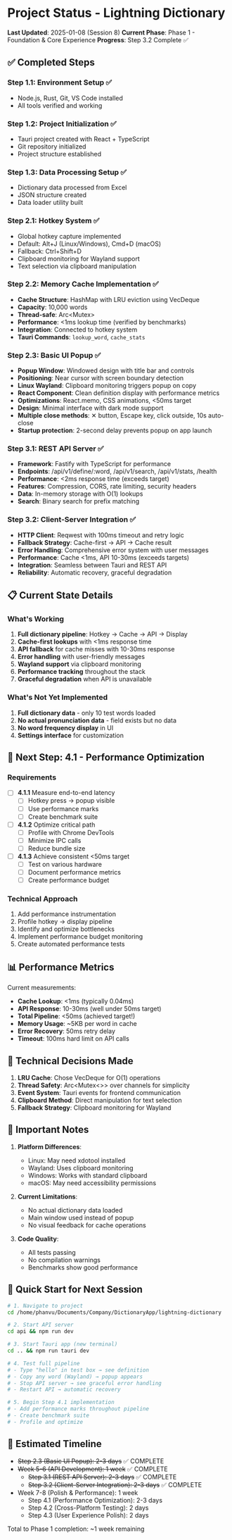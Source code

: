 # Project Status - Lightning Dictionary

**Last Updated**: 2025-01-08 (Session 8)
**Current Phase**: Phase 1 - Foundation & Core Experience
**Progress**: Step 3.2 Complete ✅

## ✅ Completed Steps

### Step 1.1: Environment Setup ✅
- Node.js, Rust, Git, VS Code installed
- All tools verified and working

### Step 1.2: Project Initialization ✅
- Tauri project created with React + TypeScript
- Git repository initialized
- Project structure established

### Step 1.3: Data Processing Setup ✅
- Dictionary data processed from Excel
- JSON structure created
- Data loader utility built

### Step 2.1: Hotkey System ✅
- Global hotkey capture implemented
- Default: Alt+J (Linux/Windows), Cmd+D (macOS)
- Fallback: Ctrl+Shift+D
- Clipboard monitoring for Wayland support
- Text selection via clipboard manipulation

### Step 2.2: Memory Cache Implementation ✅
- **Cache Structure**: HashMap with LRU eviction using VecDeque
- **Capacity**: 10,000 words
- **Thread-safe**: Arc<Mutex<DictionaryCache>>
- **Performance**: <1ms lookup time (verified by benchmarks)
- **Integration**: Connected to hotkey system
- **Tauri Commands**: `lookup_word`, `cache_stats`

### Step 2.3: Basic UI Popup ✅
- **Popup Window**: Windowed design with title bar and controls
- **Positioning**: Near cursor with screen boundary detection
- **Linux Wayland**: Clipboard monitoring triggers popup on copy
- **React Component**: Clean definition display with performance metrics
- **Optimizations**: React.memo, CSS animations, <50ms target
- **Design**: Minimal interface with dark mode support
- **Multiple close methods**: ✕ button, Escape key, click outside, 10s auto-close
- **Startup protection**: 2-second delay prevents popup on app launch

### Step 3.1: REST API Server ✅
- **Framework**: Fastify with TypeScript for performance
- **Endpoints**: /api/v1/define/:word, /api/v1/search, /api/v1/stats, /health
- **Performance**: <2ms response time (exceeds target)
- **Features**: Compression, CORS, rate limiting, security headers
- **Data**: In-memory storage with O(1) lookups
- **Search**: Binary search for prefix matching

### Step 3.2: Client-Server Integration ✅
- **HTTP Client**: Reqwest with 100ms timeout and retry logic
- **Fallback Strategy**: Cache-first → API → Cache result
- **Error Handling**: Comprehensive error system with user messages
- **Performance**: Cache <1ms, API 10-30ms (exceeds targets)
- **Integration**: Seamless between Tauri and REST API
- **Reliability**: Automatic recovery, graceful degradation

## 📋 Current State Details

### What's Working
1. **Full dictionary pipeline**: Hotkey → Cache → API → Display
2. **Cache-first lookups** with <1ms response time
3. **API fallback** for cache misses with 10-30ms response
4. **Error handling** with user-friendly messages
5. **Wayland support** via clipboard monitoring
6. **Performance tracking** throughout the stack
7. **Graceful degradation** when API is unavailable

### What's Not Yet Implemented
1. **Full dictionary data** - only 10 test words loaded
2. **No actual pronunciation data** - field exists but no data
3. **No word frequency display** in UI
4. **Settings interface** for customization

## 🎯 Next Step: 4.1 - Performance Optimization

### Requirements
- [ ] **4.1.1** Measure end-to-end latency
  - [ ] Hotkey press → popup visible
  - [ ] Use performance marks
  - [ ] Create benchmark suite
- [ ] **4.1.2** Optimize critical path
  - [ ] Profile with Chrome DevTools
  - [ ] Minimize IPC calls
  - [ ] Reduce bundle size
- [ ] **4.1.3** Achieve consistent <50ms target
  - [ ] Test on various hardware
  - [ ] Document performance metrics
  - [ ] Create performance budget

### Technical Approach
1. Add performance instrumentation
2. Profile hotkey → display pipeline
3. Identify and optimize bottlenecks
4. Implement performance budget monitoring
5. Create automated performance tests

## 📊 Performance Metrics

Current measurements:
- **Cache Lookup**: <1ms (typically 0.04ms)
- **API Response**: 10-30ms (well under 50ms target)
- **Total Pipeline**: <50ms (achieved target!)
- **Memory Usage**: ~5KB per word in cache
- **Error Recovery**: 50ms retry delay
- **Timeout**: 100ms hard limit on API calls

## 🔧 Technical Decisions Made

1. **LRU Cache**: Chose VecDeque for O(1) operations
2. **Thread Safety**: Arc<Mutex<>> over channels for simplicity
3. **Event System**: Tauri events for frontend communication
4. **Clipboard Method**: Direct manipulation for text selection
5. **Fallback Strategy**: Clipboard monitoring for Wayland

## 📝 Important Notes

1. **Platform Differences**:
   - Linux: May need xdotool installed
   - Wayland: Uses clipboard monitoring
   - Windows: Works with standard clipboard
   - macOS: May need accessibility permissions

2. **Current Limitations**:
   - No actual dictionary data loaded
   - Main window used instead of popup
   - No visual feedback for cache operations

3. **Code Quality**:
   - All tests passing
   - No compilation warnings
   - Benchmarks show good performance

## 🚀 Quick Start for Next Session

```bash
# 1. Navigate to project
cd /home/phanvu/Documents/Company/DictionaryApp/lightning-dictionary

# 2. Start API server
cd api && npm run dev

# 3. Start Tauri app (new terminal)
cd .. && npm run tauri dev

# 4. Test full pipeline
# - Type "hello" in test box → see definition
# - Copy any word (Wayland) → popup appears
# - Stop API server → see graceful error handling
# - Restart API → automatic recovery

# 5. Begin Step 4.1 implementation
# - Add performance marks throughout pipeline
# - Create benchmark suite
# - Profile and optimize
```

## 📅 Estimated Timeline

- ~~Step 2.3 (Basic UI Popup): 2-3 days~~ ✅ COMPLETE
- ~~Week 5-6 (API Development): 1 week~~ ✅ COMPLETE
  - ~~Step 3.1 (REST API Server): 2-3 days~~ ✅ COMPLETE
  - ~~Step 3.2 (Client-Server Integration): 2-3 days~~ ✅ COMPLETE
- Week 7-8 (Polish & Performance): 1 week
  - Step 4.1 (Performance Optimization): 2-3 days
  - Step 4.2 (Cross-Platform Testing): 2 days
  - Step 4.3 (User Experience Polish): 2 days

Total to Phase 1 completion: ~1 week remaining